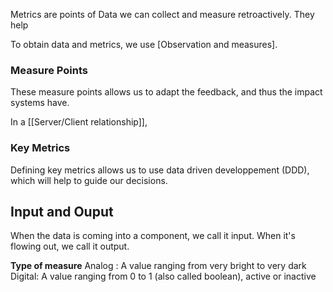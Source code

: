 
Metrics are points of Data we can collect and measure retroactively. They help 

To obtain data and metrics, we use [Observation and measures].

### Measure Points

These measure points allows us to adapt the feedback, and thus the impact systems have.

In a [[Server/Client relationship]],  

### Key Metrics

Defining key metrics allows us to use data driven developpement (DDD), which will help to guide our decisions.


## Input and Ouput

When the data is coming into a component, we call it input. When it's flowing out, we call it output.


**Type of measure**
Analog : A value ranging from very bright to very dark
Digital: A value ranging from 0 to 1 (also called boolean), active or inactive

